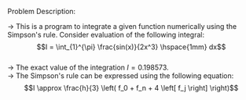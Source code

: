 Problem Description:  

-> This is a program to integrate a given function numerically using the Simpson's rule. Consider evaluation of the following integral:  
$$I = \int_{1}^{\pi} \frac{sin(x)}{2x^3} \hspace{1mm} dx$$  
-> The exact value of the integration $I = 0.198573$.  
-> The Simpson's rule can be expressed using the following equation:  
$$I \approx \frac{h}{3} \left( f_0 + f_n + 4 \left[ f_j \right] \right)$$
